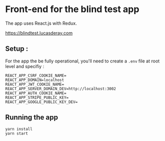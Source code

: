 # Front-end for the blind test app

The app uses React.js with Redux.

https://blindtest.lucasderay.com

## Setup :

For the app the be fully operational, you'll need to create a `.env` file at root level and specifiy :

```
REACT_APP_CSRF_COOKIE_NAME=
REACT_APP_DOMAIN=localhost
REACT_APP_JWT_COOKIE_NAME=
REACT_APP_SERVER_DOMAIN_DEV=http://localhost:3002
REACT_APP_AUTH_COOKIE_NAME=
REACT_APP_STRIPE_PUBLIC_KEY=
REACT_APP_GOOGLE_PUBLIC_KEY_DEV=
```

## Running the app

```shell
yarn install
yarn start
```
